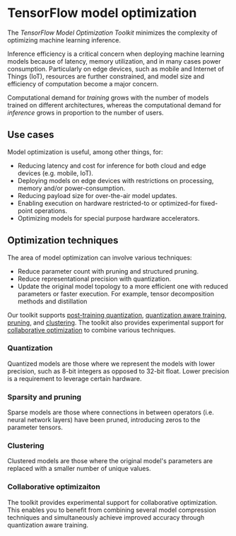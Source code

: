 # TensorFlow model optimization

The *TensorFlow Model Optimization Toolkit* minimizes the complexity of
optimizing machine learning inference.

Inference efficiency is a critical concern when deploying machine learning
models because of latency, memory utilization, and in many cases power
consumption. Particularly on edge devices, such as mobile and Internet of Things
(IoT), resources are further constrained, and model size and efficiency of
computation become a major concern.

Computational demand for *training* grows with the number of models trained on
different architectures, whereas the computational demand for *inference* grows
in proportion to the number of users.

## Use cases

Model optimization is useful, among other things, for:

*   Reducing latency and cost for inference for both cloud and edge devices
    (e.g. mobile, IoT).
*   Deploying models on edge devices with restrictions on processing, memory
    and/or power-consumption.
*   Reducing payload size for over-the-air model updates.
*   Enabling execution on hardware restricted-to or optimized-for fixed-point
    operations.
*   Optimizing models for special purpose hardware accelerators.

## Optimization techniques

The area of model optimization can involve various techniques:

*   Reduce parameter count with pruning and structured pruning.
*   Reduce representational precision with quantization.
*   Update the original model topology to a more efficient one with reduced
    parameters or faster execution. For example, tensor decomposition methods
    and distillation

Our toolkit supports
[post-training quantization](./quantization/post_training.md),
[quantization aware training](./quantization/training.md),
[pruning](./pruning/index.md), and [clustering](./clustering/index.md). The
toolkit also provides experimental support for
[collaborative optimization](./combine/collaborative_optimization.md) to combine
various techniques.

### Quantization

Quantized models are those where we represent the models with lower precision,
such as 8-bit integers as opposed to 32-bit float. Lower precision is a
requirement to leverage certain hardware.

### Sparsity and pruning

Sparse models are those where connections in between operators (i.e. neural
network layers) have been pruned, introducing zeros to the parameter tensors.

### Clustering

Clustered models are those where the original model's parameters are replaced
with a smaller number of unique values.

### Collaborative optimizaiton

The toolkit provides experimental support for collaborative optimization. This
enables you to benefit from combining several model compression techniques and
simultaneously achieve improved accuracy through quantization aware training.
